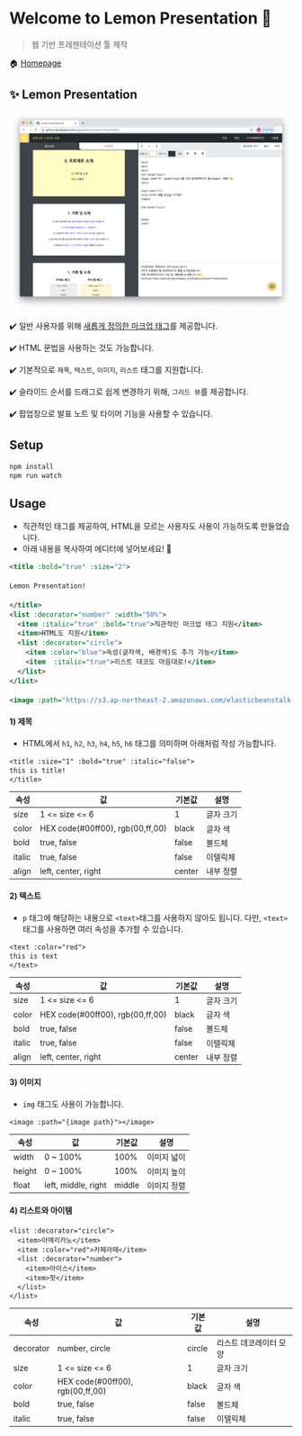 # Welcome to Lemon Presentation 🍋 

> 웹 기반 프레젠테이션 툴 제작

🏠 [Homepage](https://lemon-presentation.netlify.app)



## ✨ Lemon Presentation

![homepage](./src/assets/homepsage_v2.png)

✔️ 일반 사용자를 위해 [새롭게 정의한 마크업 태그](#usage)를 제공합니다.

✔️ HTML 문법을 사용하는 것도 가능합니다.

✔️ 기본적으로 `제목`, `텍스트`, `이미지`, `리스트` 태그를 지원합니다. 

✔️ 슬라이드 순서를 드래그로 쉽게 변경하기 위해, `그리드 뷰`를 제공합니다.

✔️ 팝업창으로 발표 노트 및 타이머 기능을 사용할 수 있습니다.




## Setup

```shell
npm install
npm run watch
```



## Usage


- 직관적인 태그를 제공하여, HTML을 모르는 사용자도 사용이 가능하도록 만들었습니다.
- 아래 내용을 복사하여 에디터에 넣어보세요! 💛

```xml
<title :bold="true" :size="2">

Lemon Presentation!

</title>
<list :decorator="number" :width="50%">
  <item :italic="true" :bold="true">직관적인 마크업 태그 지원</item>
  <item>HTML도 지원</item>
  <list :decorator="circle">
    <item :color="blue">속성(글자색, 배경색)도 추가 가능</item>
    <item  :italic="true">리스트 데코도 마음대로!</item>
  </list>
</list>

<image :path="https://s3.ap-northeast-2.amazonaws.com/elasticbeanstalk-ap-northeast-2-176213403491/media/magazine_img/magazine_286/84-%EC%8D%B8%EB%84%A4%EC%9D%BC.jpg" :width="20%"></image>
```



#### 1) 제목

- HTML에서 `h1`, `h2`, `h3`, `h4`, `h5`, `h6` 태그를 의미하며 아래처럼 작성 가능합니다.

```text
<title :size="1" :bold="true" :italic="false">
this is title!
</title>
```

| 속성   | 값                               | 기본값 | 설명      |
| ------ | -------------------------------- | ------ | --------- |
| size   | 1 <= size <= 6                   | 1      | 글자 크기 |
| color  | HEX code(#00ff00), rgb(00,ff,00) | black  | 글자 색   |
| bold   | true, false                      | false  | 볼드체    |
| italic | true, false                      | false  | 이텔릭체  |
| align | left, center, right              | center  | 내부 정렬  |


#### 2) 텍스트

- `p` 태그에 해당하는 내용으로 `<text>`태그를 사용하지 않아도 됩니다. 다만, `<text>`태그를 사용하면 여러 속성을 추가할 수 있습니다.

```text
<text :color="red">
this is text
</text>
```

| 속성   | 값                               | 기본값 | 설명      |
| ------ | -------------------------------- | ------ | --------- |
| size   | 1 <= size <= 6                   | 1      | 글자 크기 |
| color  | HEX code(#00ff00), rgb(00,ff,00) | black  | 글자 색   |
| bold   | true, false                      | false  | 볼드체    |
| italic | true, false                      | false  | 이텔릭체  |
| align | left, center, right              | center  | 내부 정렬  |


#### 3) 이미지

- `img` 태그도 사용이 가능합니다.

```text
<image :path="{image path}"></image>
```

| 속성   | 값                  | 기본값 | 설명        |
| ------ | ------------------- | ------ | ----------- |
| width  | 0 ~ 100%            | 100%   | 이미지 넓이 |
| height | 0 ~ 100%            | 100%   | 이미지 높이 |
| float  | left, middle, right | middle | 이미지 정렬 |



#### 4) 리스트와 아이템

```text
<list :decorator="circle">
  <item>아메리카노</item>
  <item :color="red">카페라떼</item>
  <list :decorator="number">
    <item>아이스</item>
    <item>핫</item>
  </list>
</list>
```

| 속성      | 값                               | 기본값 | 설명                   |
| --------- | -------------------------------- | ------ | ---------------------- |
| decorator | number, circle                   | circle | 리스트 데코레이터 모양 |
| size      | 1 <= size <= 6                   | 1      | 글자 크기              |
| color     | HEX code(#00ff00), rgb(00,ff,00) | black  | 글자 색                |
| bold      | true, false                      | false  | 볼드체                 |
| italic    | true, false                      | false  | 이텔릭체               |
